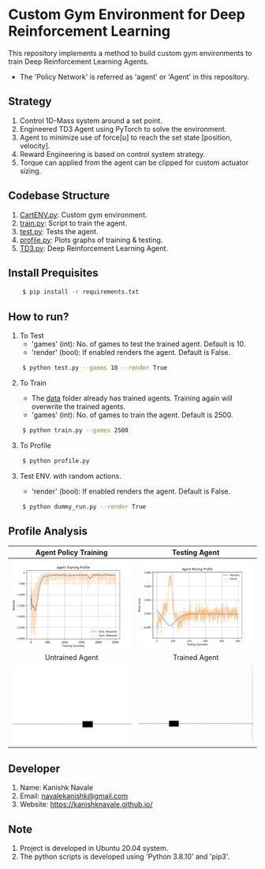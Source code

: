 # Custom Gym Environment for Deep Reinforcement Learning

This repository implements a method to build custom gym environments to train Deep Reinforcement Learning Agents.

* The 'Policy Network' is referred as 'agent' or 'Agent' in this repository.

## Strategy

1. Control 1D-Mass system around a set point.
2. Engineered TD3 Agent using PyTorch to solve the environment.
3. Agent to minimize use of force[u] to reach the set state [position, velocity].
4. Reward Engineering is based on control system strategy.
5. Torque can applied from the agent can be clipped for custom actuator sizing.

## Codebase Structure

1. [CartENV.py](CartENV.py): Custom gym environment.
2. [train.py](train.py): Script to train the agent.
3. [test.py](test.py): Tests the agent.
4. [profile.py](profile.py): Plots graphs of training & testing.
5. [TD3.py](TD3.py): Deep Reinforcement Learning Agent.

## Install Prequisites

```bash
    $ pip install -r requirements.txt
```

## How to run?

1. To Test
    * 'games' (int): No. of games to test the trained agent. Default is 10.
    * 'render' (bool): If enabled renders the agent. Default is False.

```bash
    $ python test.py --games 10 --render True
```

2. To Train

    * The [data](data) folder already has trained agents. Training again will overwrite the trained agents.
    * 'games' (int): No. of games to train the agent. Default is 2500.

```bash
    $ python train.py --games 2500
```

3. To Profile

```bash
    $ python profile.py
```

3. Test ENV. with random actions.

    * 'render' (bool): If enabled renders the agent. Default is False.

```bash
    $ python dummy_run.py --render True
```

## Profile Analysis

|Agent Policy Training|Testing Agent|
|:--:|:--:|
|<img src='data/Agent Training Profile.png'>|<img src='data/Agent Testing Profile.png'>|
|Untrained Agent|Trained Agent|
|<img src='data/untrained.gif' width="600">|<img src='data/trained.gif' width="600">|

## Developer

1. Name: Kanishk Navale
2. Email: navalekanishk@gmail.com
3. Website: https://kanishknavale.github.io/

## Note

1. Project is developed in Ubuntu 20.04 system.
2. The python scripts is developed using 'Python 3.8.10' and 'pip3'.
